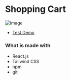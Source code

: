# Shopping Cart

![image](https://user-images.githubusercontent.com/77949696/130263472-119e7b45-2c28-4da3-bbf6-20524ef1a96e.png)

- [Test Demo](https://jameshan2002.github.io/shopping-cart/)
### What is made with
- React.js
- Tailwind CSS
- npm
- git
